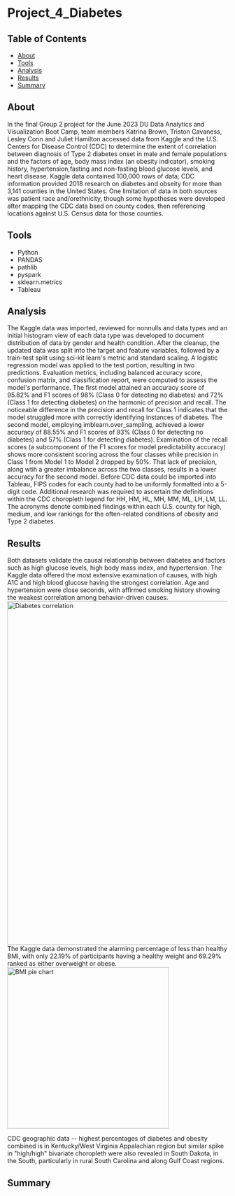 # Project_4_Diabetes
## Table of Contents
* [About](#about)
* [Tools](#tools)
* [Analysis](#analysis)
* [Results](#results)
* [Summary](#summary)
## About
In the final Group 2 project for the June 2023 DU Data Analytics and Visualization Boot Camp, team members Katrina Brown, Triston Cavaness, Lesley Conn and Juliet Hamilton accessed data from Kaggle and the U.S. Centers for Disease Control (CDC) to determine the extent of correlation between diagnosis of Type 2 diabetes onset in male and female populations and the factors of age, body mass index (an obesity indicator), smoking history, hypertension,fasting and non-fasting blood glucose levels, and heart disease. Kaggle data contained 100,000 rows of data; CDC information provided 2018 research on diabetes and obseity for more than 3,141 counties in the United States. One limitation of data in both sources was patient race and/orethnicity, though some hypotheses were developed after mapping the CDC data bsed on county codes, then referencing locations against U.S. Census data for those counties.
## Tools
* Python
* PANDAS
* pathlib
* pyspark
* sklearn.metrics
* Tableau
## Analysis
The Kaggle data was imported, reviewed for nonnulls and data types and an initial histogram view of each data type was developed to document distribution of data by gender and health condition. After the cleanup, the updated data was split into the target and feature variables, followed by a train-test split using sci-kit learn's metric and standard scaling. A logistic regression model was applied to the test portion, resulting in two predictions. Evaluation metrics, including balanced accuracy score, confusion matrix, and classification report, were computed to assess the model's performance.
The first model attained an accuracy score of 95.82% and F1 scores of 98% (Class 0 for detecting no diabetes) and 72% (Class 1 for detecting diabetes) on the harmonic of precision and recall. The noticeable difference in the precision and recall for Class 1 indicates that the model struggled more with correctly identifying instances of diabetes. The second model, employing imblearn.over_sampling, achieved a lower accuracy of 88.55% and F1 scores of 93% (Class 0 for detecting no diabetes) and 57% (Class 1 for detecting diabetes). Examination of the recall scores (a subcomponent of the F1 scores for model predictability accuracy) shows more consistent scoring across the four classes while precision in Class 1 from Model 1 to Model 2 dropped by 50%. That lack of precision, along wtih a greater imbalance across the two classes, results in a lower accuracy for the second model.
Before CDC data could be imported into Tableau, FIPS codes for each county had to be uniformly formatted into a 5-digit code. Additional research was required to ascertain the definitions within the CDC choropleth legend for HH, HM, HL, MH, MM, ML, LH, LM, LL. The acronyms denote combined findings within each U.S. county for high, medium, and low rankings for the often-related conditions of obesity and Type 2 diabetes.

## Results
Both datasets validate the causal relationship between diabetes and factors such as high glucose levels, high body mass index, and hypertension. The Kaggle data offered the most extensive examination of causes, with high A1C and high blood glucose having the strongest correlation. Age and hypertension were close seconds, with affirmed smoking history showing the weakest correlation among behavior-driven causes. 
<img width="786" alt="Diabetes correlation" src="https://github.com/Kat2go/Project_4_Diabetes/assets/134466641/1435ab8e-a57a-45b3-99e1-a6925a662e06">
The Kaggle data demonstrated the alarming percentage of less than healthy BMI, with only 22.19% of participants having a healthy weight and 69.29% ranked as either overweight or obese.
<img width="369" alt="BMI pie chart" src="https://github.com/Kat2go/Project_4_Diabetes/assets/134466641/e1b4923e-5808-4229-b602-6e6a78c77705">



CDC geographic data -- highest percentages of diabetes and obesity combined is in Kentucky/West Virginia Appalachian region but similar spike in "high/high" bivariate choropleth were also revealed in South Dakota, in the South, particularly in rural South Carolina and along Gulf Coast regions. 

## Summary
  
